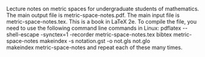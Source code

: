 Lecture notes on metric spaces for undergraduate students of mathematics. 
The main output file is metric-space-notes.pdf. 
The main input file is metric-space-notes.tex.
This is a book in LaTeX 2e. 
To compile the file, you need to use the following command line commands in Linux:
pdflatex --shell-escape -synctex=1  -recorder metric-space-notes.tex
bibtex metric-space-notes 
makeindex -s notation.gst -o not.gls not.glo  
makeindex metric-space-notes
and repeat each of these many times.
